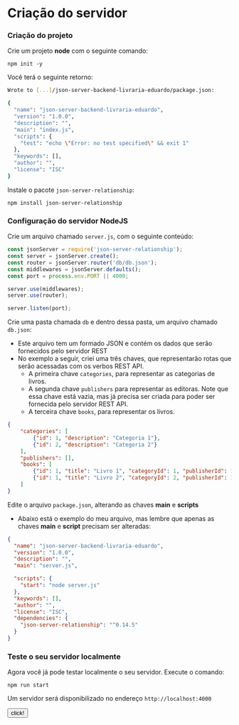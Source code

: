 # Criação do servidor

### Criação do projeto

Crie um projeto **node** com o seguinte comando:

```
npm init -y
```

Você terá o seguinte retorno:

```bash
Wrote to [...]/json-server-backend-livraria-eduardo/package.json:

{
  "name": "json-server-backend-livraria-eduardo",
  "version": "1.0.0",
  "description": "",
  "main": "index.js",
  "scripts": {
    "test": "echo \"Error: no test specified\" && exit 1"
  },
  "keywords": [],
  "author": "",
  "license": "ISC"
}
```

Instale o pacote `json-server-relationship`:

```
npm install json-server-relationship
```

### Configuração do servidor NodeJS

Crie um arquivo chamado `server.js`, com o seguinte conteúdo:

```javascript
const jsonServer = require('json-server-relationship');
const server = jsonServer.create();
const router = jsonServer.router('db/db.json');
const middlewares = jsonServer.defaults();
const port = process.env.PORT || 4000;

server.use(middlewares);
server.use(router);

server.listen(port);
```

Crie uma pasta chamada `db` e dentro dessa pasta, um arquivo chamado `db.json`:

* Este arquivo tem um formado JSON e contém os dados que serão fornecidos pelo servidor REST
* No exemplo a seguir, criei uma três chaves, que representarão rotas que serão acessadas com os verbos REST API.
  * A primeira chave `categories`, para representar as categorias de livros.
  * A segunda chave `publishers` para representar as editoras. Note que essa chave está vazia, mas já precisa ser criada para poder ser fornecida pelo servidor REST API.
  * A terceira chave `books`, para representar os livros.

```json
{
    "categories": [
        {"id": 1, "description": "Categoria 1"},
        {"id": 2, "description": "Categoria 2"}
    ],
    "publishers": [],
    "books": [
        {"id": 1, "title": "Livro 1", "categoryId": 1, "publisherId": 1},
        {"id": 1, "title": "Livro 2", "categoryId": 2, "publisherId": 1}
    ]
}
```

Edite o arquivo `package.json`, alterando as chaves **main** e **scripts**

* Abaixo está o exemplo do meu arquivo, mas lembre que apenas as chaves **main** e **script** precisam ser alteradas:

```json
{
  "name": "json-server-backend-livraria-eduardo",
  "version": "1.0.0",
  "description": "",
  "main": "server.js",

  "scripts": {
    "start": "node server.js"
  },
  "keywords": [],
  "author": "",
  "license": "ISC",
  "dependencies": {
    "json-server-relationship": "^0.14.5"
  }
}
```

### Teste o seu servidor localmente

Agora você já pode testar localmente o seu servidor. Execute o comando:

```
npm run start
```

Um servidor será disponibilizado no endereço `http://localhost:4000`

<button>click!</button>